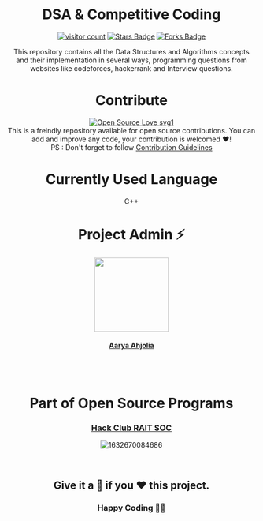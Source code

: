 <div align="center">
<h1> DSA & Competitive Coding </h1>


<a href="https://github.com/aaryahjolia/dsa_competitive-coding"><img src="https://visitor-badge.laobi.icu/badge?page_id=aaryahjolia/dsa_competitive-coding" alt="visitor count"/></a>
<a href="https://github.com/aaryahjolia/dsa_competitive-coding/stargazers"><img src="https://img.shields.io/github/stars/aaryahjolia/dsa_competitive-coding" alt="Stars Badge"/></a>
<a href="https://github.com/aaryahjolia/dsa_competitive-coding/network/members"><img src="https://img.shields.io/github/forks/aaryahjolia/dsa_competitive-coding" alt="Forks Badge"/></a>


This repository contains all the Data Structures and Algorithms concepts and their implementation in several ways, programming questions from websites like codeforces, hackerrank and Interview questions.


# Contribute
[![Open Source Love svg1](https://badges.frapsoft.com/os/v1/open-source.svg?v=103)](https://github.com/ellerbrock/open-source-badges/)  
This is a freindly repository available for open source contributions. You can add and improve any code, your contribution is welcomed ❤️!     
PS : Don't forget to follow [Contribution Guidelines](Contribution_Guidelines.md)

# Currently Used Language
C++
<br>

<h1 align=center> Project Admin ⚡ </h1>
<p align="center">
  <a href="https://github.com/aaryahjolia"><img src="https://avatars.githubusercontent.com/u/82600388?v=4" width=150px height=150px /></a> 
  <h4 align="center">
  
  [Aarya Ahjolia](https://github.com/aaryahjolia)

</h4>
</p>
<br>
<!-- <h1 align=center> Valuable Contributors ✨ </h1>
  <a href="https://github.com/aaryahjolia/dsa_competitive-coding/graphs/contributors">
  <img src="https://contrib.rocks/image?repo=aaryahjolia/dsa_competitive-coding" />
</a> -->
  
<br>

# Part of Open Source Programs

### [Hack Club RAIT SOC](https://soc.hackclubrait.co/)

![1632670084686](https://user-images.githubusercontent.com/80090908/179052180-5067b5fe-9c98-421e-b818-ae4bd7976ca8.jpg)

<br>

## Give it a 🌟 if you ❤ this project.

### Happy Coding 👨‍💻
</div>